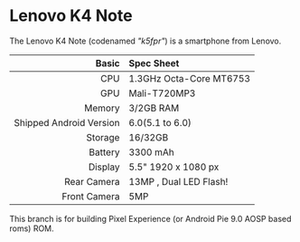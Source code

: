 Lenovo K4 Note
==============

The Lenovo K4 Note (codenamed _"k5fpr"_) is a smartphone from Lenovo.

Basic        | Spec Sheet
-------:     |:-------------------------
CPU          | 1.3GHz Octa-Core MT6753 
GPU          | Mali-T720MP3
Memory       | 3/2GB RAM
Shipped Android Version | 6.0(5.1 to 6.0)
Storage      | 16/32GB
Battery      | 3300 mAh
Display      | 5.5" 1920 x 1080 px
Rear Camera  | 13MP , Dual LED Flash!
Front Camera | 5MP 


This branch is for building Pixel Experience (or Android Pie 9.0 AOSP based roms) ROM.

